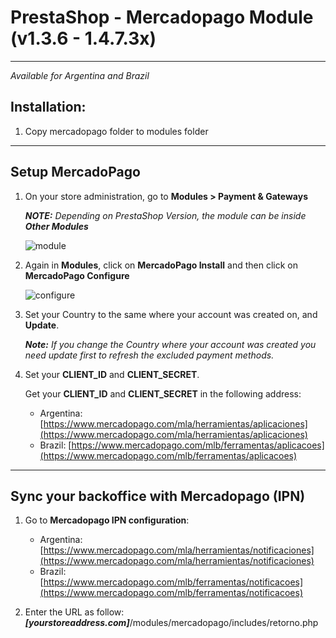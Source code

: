 # PrestaShop - Mercadopago Module (v1.3.6 - 1.4.7.3x)
---
*Available for Argentina and Brazil*


## Installation:

1. Copy mercadopago folder to modules folder

---
## Setup MercadoPago

1. On your store administration,  go to **Modules > Payment & Gateways**

	***NOTE:*** *Depending on PrestaShop Version, the module can be inside **Other Modules***

	![module](https://raw.github.com/mercadopago/cart-prestashop/master/README.img/module.png)

2. Again in **Modules**, click on **MercadoPago Install** and then click on **MercadoPago Configure**

	![configure](https://raw.github.com/mercadopago/cart-prestashop/master/README.img/configure.png)<br />

3. Set your Country to the same where your account was created on, and **Update**.

	***Note:*** *If you change the Country where your account was created you need update  first to refresh the excluded payment methods.*

4. Set your **CLIENT_ID** and **CLIENT_SECRET**.

	Get your **CLIENT_ID** and **CLIENT_SECRET** in the following address:
	* Argentina: [https://www.mercadopago.com/mla/herramientas/aplicaciones](https://www.mercadopago.com/mla/herramientas/aplicaciones)
	* Brazil: [https://www.mercadopago.com/mlb/ferramentas/aplicacoes](https://www.mercadopago.com/mlb/ferramentas/aplicacoes)

---
## Sync your backoffice with Mercadopago (IPN) 

1. Go to **Mercadopago IPN configuration**:
    * Argentina: [https://www.mercadopago.com/mla/herramientas/notificaciones](https://www.mercadopago.com/mla/herramientas/notificaciones)
    * Brazil: [https://www.mercadopago.com/mlb/ferramentas/notificacoes](https://www.mercadopago.com/mlb/ferramentas/notificacoes)

2. Enter the URL as follow: ***[yourstoreaddress.com]***/modules/mercadopago/includes/retorno.php
